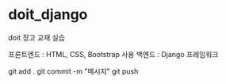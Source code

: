 # doit_django
doit 장고 교재 실습

프론트엔드 : HTML, CSS, Bootstrap 사용
백엔드 : Django 프레임워크

git add .
git commit -m "메시지"
git push 
